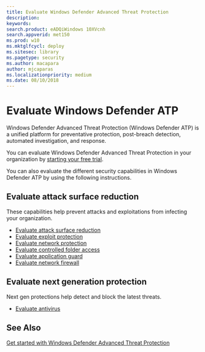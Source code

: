 ```yaml
---
title: Evaluate Windows Defender Advanced Threat Protection
description: 
keywords: 
search.product: eADQiWindows 10XVcnh
search.appverid: met150
ms.prod: w10
ms.mktglfcycl: deploy
ms.sitesec: library
ms.pagetype: security
ms.author: macapara
author: mjcaparas
ms.localizationpriority: medium
ms.date: 08/10/2018
---
```


# Evaluate Windows Defender ATP 
Windows Defender Advanced Threat Protection (Windows Defender ATP) is a unified platform for preventative protection, post-breach detection, automated investigation, and response.

You can evaluate Windows Defender Advanced Threat Protection in your organization by [starting your free trial](https://www.microsoft.com/en-us/WindowsForBusiness/windows-atp).

You can also evaluate the different security capabilities in Windows Defender ATP by using the following instructions. 

## Evaluate attack surface reduction
These capabilities help prevent attacks and exploitations from infecting your organization.
- [Evaluate attack surface reduction](../windows-defender-exploit-guard/evaluate-attack-surface-reduction.md)
- [Evaluate exploit protection](../windows-defender-exploit-guard/evaluate-exploit-protection.md)
- [Evaluate network protection](../windows-defender-exploit-guard/evaluate-exploit-protection.md)
- [Evaluate controlled folder access](../windows-defender-exploit-guard/evaluate-controlled-folder-access.md)
- [Evaluate application guard](../windows-defender-application-guard/test-scenarios-wd-app-guard.md)
- [Evaluate network firewall](../windows-firewall/evaluating-windows-firewall-with-advanced-security-design-examples.md)

## Evaluate next generation protection
Next gen protections help detect and block the latest threats.
- [Evaluate antivirus](../windows-defender-antivirus/evaluate-windows-defender-antivirus.md)


## See Also
[Get started with Windows Defender Advanced Threat Protection](get-started.md)